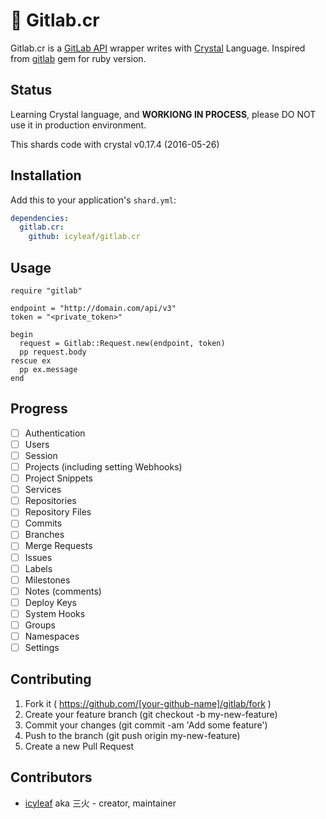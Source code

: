 # 💎 Gitlab.cr

Gitlab.cr is a [GitLab API][gitlab-api-link] wrapper writes with [Crystal][crystal-link] Language.
Inspired from [gitlab][gitlab-gem-link] gem for ruby version.

## Status

Learning Crystal language, and **WORKIONG IN PROCESS**, please DO NOT use it in production environment.

This shards code with crystal v0.17.4 (2016-05-26)

## Installation

Add this to your application's `shard.yml`:

```yaml
dependencies:
  gitlab.cr:
    github: icyleaf/gitlab.cr
```

## Usage

```crystal
require "gitlab"

endpoint = "http://domain.com/api/v3"
token = "<private_token>"

begin
  request = Gitlab::Request.new(endpoint, token)
  pp request.body
rescue ex
  pp ex.message
end
```

## Progress

- [ ] Authentication
- [ ] Users
- [ ] Session
- [ ] Projects (including setting Webhooks)
- [ ] Project Snippets
- [ ] Services
- [ ] Repositories
- [ ] Repository Files
- [ ] Commits
- [ ] Branches
- [ ] Merge Requests
- [ ] Issues
- [ ] Labels
- [ ] Milestones
- [ ] Notes (comments)
- [ ] Deploy Keys
- [ ] System Hooks
- [ ] Groups
- [ ] Namespaces
- [ ] Settings

## Contributing

1. Fork it ( https://github.com/[your-github-name]/gitlab/fork )
2. Create your feature branch (git checkout -b my-new-feature)
3. Commit your changes (git commit -am 'Add some feature')
4. Push to the branch (git push origin my-new-feature)
5. Create a new Pull Request

## Contributors

- [icyleaf](https://github.com/icyleaf) aka 三火 - creator, maintainer


[gitlab-api-link]: http://docs.gitlab.com/ce/api/README.html
[crystal-link]: http://crystal-lang.org/
[gitlab-gem-link]: https://github.com/NARKOZ/gitlab
